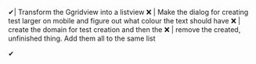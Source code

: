 ✔| Transform the Ggridview into a listview
❌ | Make the dialog for creating test larger on mobile and figure out what colour the text should have
❌ | create the domain for test creation and then the 
❌ | remove the created, unfinished thing. Add them all to the same list

✔



️